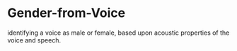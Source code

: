 # Gender-from-Voice
identifying a voice as male or female, based upon acoustic properties of the voice and speech.
